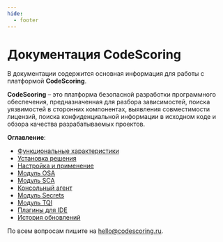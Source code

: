```yaml
---
hide:
  - footer
---
```

# Документация CodeScoring

В документации содержится основная информация для работы с платформой **CodeScoring**.

**CodeScoring** – это платформа безопасной разработки программного обеспечения, предназначенная для разбора зависимостей, поиска уязвимостей в сторонних компонентах, выявления совместимости лицензий, поиска конфиденциальной информации в исходном коде и обзора качества разрабатываемых проектов.

**Оглавление**:

 - [Функциональные характеристики](functionality)
 - [Установка решения](on-premise/installation)
 - [Настройка и применение](on-premise/how-to/activation)
 - [Модуль OSA](osa)
 - [Модуль SCA](sca)
 - [Консольный агент](agent)
 - [Модуль Secrets](secrets)
 - [Модуль TQI](tqi)
 - [Плагины для IDE](ide)
 - [История обновлений](changelog/on-premise-changelog)

По всем вопросам пишите на <hello@codescoring.ru>.

